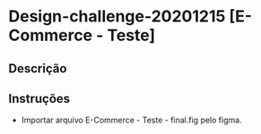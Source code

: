 # Design-challenge-20201215 [E-Commerce - Teste]

## Descrição


## Instruções

- Importar arquivo E-Commerce - Teste - final.fig pelo figma.
